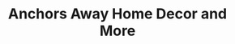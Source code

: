 ---
title: "Anchors Away Home Decor and More"
url: /west-point/anchors-away-home-decor-and-more/
shop: Raumausstattung
---